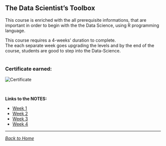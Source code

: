 ## The Data Scientist’s Toolbox

This course is enriched with the all prerequisite informations, that are important in order to begin with the the Data Science, using R programming language.<br />

This course requires a 4-weeks' duration to complete.<br />
The each separate week goes  upgrading the levels and by the end of the course, students are good to step into the Data-Science.<br /><br />

### Certificate earned:
![Certificate](Certificate.png)

<br />

**Links to the NOTES:**
* [Week 1](week1)
* [Week 2](week2)
* [Week 3](week3)
* [Week 4](week4)

<hr />

[_Back to Home_](../)

